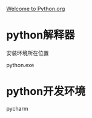 [Welcome to Python.org](https://www.python.org/)



# python解释器

安装环境所在位置

python.exe



# python开发环境

pycharm

